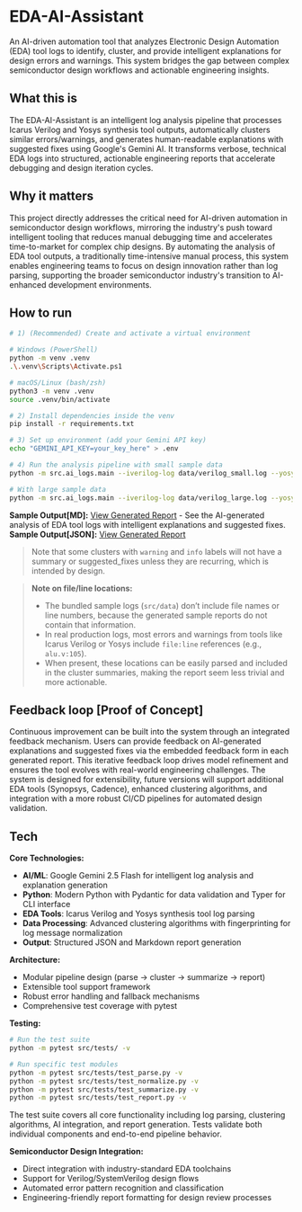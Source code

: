 # EDA-AI-Assistant

An AI-driven automation tool that analyzes Electronic Design Automation (EDA) tool logs to identify, cluster, and provide intelligent explanations for design errors and warnings. This system bridges the gap between complex semiconductor design workflows and actionable engineering insights.

## What this is

The EDA-AI-Assistant is an intelligent log analysis pipeline that processes Icarus Verilog and Yosys synthesis tool outputs, automatically clusters similar errors/warnings, and generates human-readable explanations with suggested fixes using Google's Gemini AI. It transforms verbose, technical EDA logs into structured, actionable engineering reports that accelerate debugging and design iteration cycles.

## Why it matters

This project directly addresses the critical need for AI-driven automation in semiconductor design workflows, mirroring the industry's push toward intelligent tooling that reduces manual debugging time and accelerates time-to-market for complex chip designs. By automating the analysis of EDA tool outputs, a traditionally time-intensive manual process, this system enables engineering teams to focus on design innovation rather than log parsing, supporting the broader semiconductor industry's transition to AI-enhanced development environments.

## How to run

```bash
# 1) (Recommended) Create and activate a virtual environment

# Windows (PowerShell)
python -m venv .venv  
.\.venv\Scripts\Activate.ps1  

# macOS/Linux (bash/zsh)
python3 -m venv .venv   
source .venv/bin/activate   

# 2) Install dependencies inside the venv
pip install -r requirements.txt   

# 3) Set up environment (add your Gemini API key)
echo "GEMINI_API_KEY=your_key_here" > .env

# 4) Run the analysis pipeline with small sample data
python -m src.ai_logs.main --iverilog-log data/verilog_small.log --yosys-log data/yosys_small.log

# With large sample data
python -m src.ai_logs.main --iverilog-log data/verilog_large.log --yosys-log data/yosys_large.log
```

**Sample Output[MD]:** [View Generated Report](data/reports/report.md) - See the AI-generated analysis of EDA tool logs with intelligent explanations and suggested fixes.  
**Sample Output[JSON]:** [View Generated Report](data/processed/results.json)   

> Note that some clusters with `warning` and `info` labels will not have a summary or suggested_fixes unless they are recurring, which is intended by design.

> **Note on file/line locations:**    
> - The bundled sample logs (`src/data`) don’t include file names or line numbers, because the generated sample reports do not contain that information.    
> - In real production logs, most errors and warnings from tools like Icarus Verilog or Yosys include `file:line` references (e.g., `alu.v:105`).    
> - When present, these locations can be easily parsed and included in the cluster summaries, making the report seem less trivial and more actionable.  

## Feedback loop [Proof of Concept]

Continuous improvement can be built into the system through an integrated feedback mechanism. Users can provide feedback on AI-generated explanations and suggested fixes via the embedded feedback form in each generated report. This iterative feedback loop drives model refinement and ensures the tool evolves with real-world engineering challenges. The system is designed for extensibility, future versions will support additional EDA tools (Synopsys, Cadence), enhanced clustering algorithms, and integration with a more robust CI/CD pipelines for automated design validation.

## Tech

**Core Technologies:**

- **AI/ML**: Google Gemini 2.5 Flash for intelligent log analysis and explanation generation
- **Python**: Modern Python with Pydantic for data validation and Typer for CLI interface
- **EDA Tools**: Icarus Verilog and Yosys synthesis tool log parsing
- **Data Processing**: Advanced clustering algorithms with fingerprinting for log message normalization
- **Output**: Structured JSON and Markdown report generation

**Architecture:**

- Modular pipeline design (parse → cluster → summarize → report)
- Extensible tool support framework
- Robust error handling and fallback mechanisms
- Comprehensive test coverage with pytest

**Testing:**

```bash
# Run the test suite
python -m pytest src/tests/ -v

# Run specific test modules
python -m pytest src/tests/test_parse.py -v
python -m pytest src/tests/test_normalize.py -v
python -m pytest src/tests/test_summarize.py -v
python -m pytest src/tests/test_report.py -v
```

The test suite covers all core functionality including log parsing, clustering algorithms, AI integration, and report generation. Tests validate both individual components and end-to-end pipeline behavior.

**Semiconductor Design Integration:**

- Direct integration with industry-standard EDA toolchains
- Support for Verilog/SystemVerilog design flows
- Automated error pattern recognition and classification
- Engineering-friendly report formatting for design review processes



